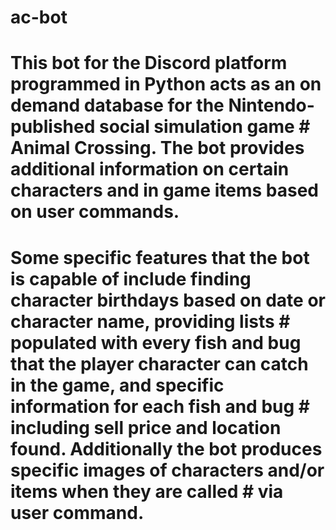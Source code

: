 # ac-bot
# 
# This bot for the Discord platform programmed in Python acts as an on demand database for the Nintendo-published social simulation game   # Animal Crossing. The bot provides additional information on certain characters and in game items based on user commands. 
# 
# Some specific features that the bot is capable of include finding character birthdays based on date or character name, providing lists   # populated with every fish and bug that the player character can catch in the game, and specific information for each fish and bug         # including sell price and location found. Additionally the bot produces specific images of characters and/or items when they are called   # via user command.
